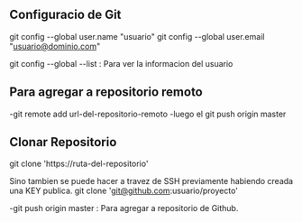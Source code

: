 ## Configuracio de Git

git config --global user.name "usuario"
git config --global user.email "usuario@dominio.com"

git config --global --list : Para ver la informacion del usuario

## Para agregar a repositorio remoto

-git remote add url-del-repositorio-remoto
-luego el git push origin master


## Clonar Repositorio

git clone 'https://ruta-del-repositorio'

Sino tambien se puede hacer a travez de SSH previamente habiendo creada una KEY publica. 
   git clone 'git@github.com:usuario/proyecto'

-git push origin master : Para agregar a repositorio de Github.
